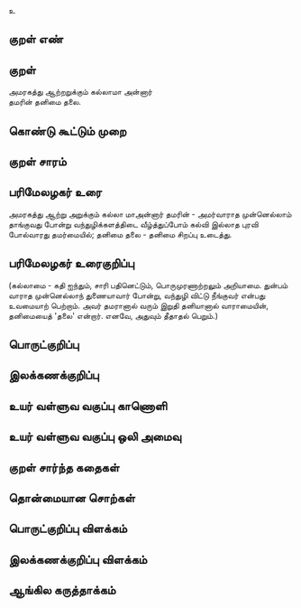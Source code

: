 உ

## குறள் எண் 


## குறள் 
அமரகத்து ஆற்றறுக்கும் கல்லாமா அன்னார்  
தமரின் தனிமை தலை.

## கொண்டு கூட்டும் முறை


## குறள் சாரம் 


## பரிமேலழகர் உரை
அமரகத்து ஆற்று அறுக்கும் கல்லா மாஅன்னார் தமரின் - அமர்வாராத முன்னெல்லாம் தாங்குவது போன்று வந்துழிக்களத்திடை வீழ்த்துப்போம் கல்வி இல்லாத புரவி போல்வாரது தமர்மையில்; தனிமை தலை - தனிமை சிறப்பு உடைத்து. 

## பரிமேலழகர் உரைகுறிப்பு   
(கல்லாமை - கதி ஐந்தும், சாரி பதினெட்டும், பொருமுரணாற்றலும் அறியாமை. துன்பம் வாராத முன்னெல்லாந் துணையாவார் போன்று, வந்துழி விட்டு நீங்குவர் என்பது உவமையாற் பெற்றாம். அவர் தமரானால் வரும் இறுதி தனியானால் வாராமையின், தனிமையைத் 'தலை' என்றார். எனவே, அதுவும் தீதாதல் பெறும்.)

## பொருட்குறிப்பு 


## இலக்கணக்குறிப்பு  


## உயர் வள்ளுவ வகுப்பு காணொளி


## உயர் வள்ளுவ வகுப்பு ஒலி அமைவு 

 
## குறள் சார்ந்த கதைகள் 


## தொன்மையான சொற்கள்


## பொருட்குறிப்பு விளக்கம்


## இலக்கணக்குறிப்பு விளக்கம்


## ஆங்கில கருத்தாக்கம் 


